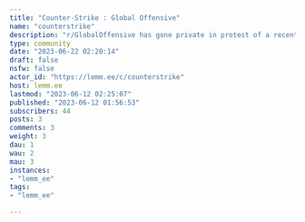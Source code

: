 ```yaml
---
title: "Counter-Strike : Global Offensive" 
name: "counterstrike"
description: "r/GlobalOffensive has gone private in protest of a recent Reddit policy change that threatens to kill third-party mobile apps due to excessive API pricing, Reddit's poor management and decisions related to third party platforms and content management, and the impacts it will have on the community.For more information:https://redd.it/142kct8https://redd.it/145l7wp"
type: community
date: "2023-06-22 02:20:14"
draft: false
nsfw: false
actor_id: "https://lemm.ee/c/counterstrike"
host: lemm.ee
lastmod: "2023-06-12 02:25:07"
published: "2023-06-12 01:56:53"
subscribers: 44
posts: 3
comments: 3
weight: 3
dau: 1
wau: 2
mau: 3
instances:
- "lemm_ee"
tags: 
- "lemm_ee"

---
```

